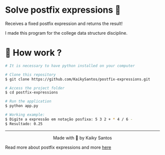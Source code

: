 # Solve postfix expressions 🧮
Receives a fixed postfix expression and returns the result!

I made this program for the college data structure discipline.


# :construction_worker: How work ?
```bash
# It is necessary to have python installed on your computer

# Clone this repository
$ git clone https://github.com/KaikySantos/postfix-expressions.git

# Access the project folder
$ cd postfix-expressions

# Run the application
$ python app.py

# Working example:
$ Digite a expressão em notação posfixa: 5 3 2 + * 4 / 6 -
$ Resultado: 0.25
```

<hr/>

<p align="center">Made with 💙 by Kaiky Santos</p>

Read more about postfix expressions and more [here](https://panda.ime.usp.br/pythonds/static/pythonds_pt/02-EDBasicos/InfixPrefixandPostfixExpressions.html)